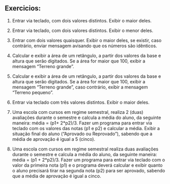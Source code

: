 ## Exercicios:

01. Entrar via teclado, com dois valores distintos. Exibir o maior deles.

02. Entrar via teclado, com dois valores distintos. Exibir o menor deles.

03. Entrar com dois valores quaisquer. Exibir o maior deles, se existir, caso contrário, enviar mensagem avisando que os números são idênticos.

04. Calcular e exibir a área de um retângulo, a partir dos valores da base e altura que serão digitados. Se a área for maior que 100, exibir a mensagem “Terreno grande”.

05. Calcular e exibir a área de um retângulo, a partir dos valores da base e altura que serão digitados. Se a área for maior que 100, exibir a mensagem “Terreno grande”, caso contrário, exibir a mensagem “Terreno pequeno”.

06. Entrar via teclado com três valores distintos. Exibir o maior deles.

07. Uma escola com cursos em regime semestral, realiza 2 (duas) avaliações durante o semestre e calcula a média do aluno, da seguinte maneira: média = (p1+ 2*p2)/3.
Fazer um programa para entrar via teclado com os valores das notas (p1 e p2) e calcular a média. Exibir a situação final do aluno (“Aprovado ou Reprovado”), sabendo que a média de aprovação é igual a 5 (cinco).

08. Uma escola com cursos em regime semestral realiza duas avaliações durante o semestre e calcula a média do aluno, da seguinte maneira: média = (p1 + 2*p2)/3.
Fazer um programa para entrar via teclado com o valor da primeira nota (p1) e o programa deverá calcular e exibir quanto o aluno precisará tirar na segunda nota (p2) para ser aprovado, sabendo que a média de aprovação é igual a cinco.
